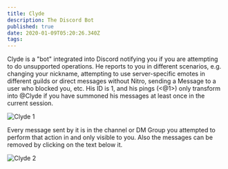 ```yaml
---
title: Clyde
description: The Discord Bot
published: true
date: 2020-01-09T05:20:26.340Z
tags: 
---
```


Clyde is a "bot" integrated into Discord notifying you if you are attempting to do unsupported operations. He reports to you in different scenarios, e.g. changing your nickname, attempting to use server-specific emotes in different guilds or direct messages without Nitro, sending a Message to a user who blocked you, etc. His ID is 1, and his pings (<@1>) only transform into @Clyde if you have summoned his messages at least once in the current session.

![Clyde 1](https://raw.githubusercontent.com/DiscordiaWiki/wiki/master/uploads/clyde/clyde-1.png "Clyde 1")

Every message sent by it is in the channel or DM Group you attempted to perform that action in and only visible to you. Also the messages can be removed by clicking on the text below it. 

![Clyde 2](https://raw.githubusercontent.com/DiscordiaWiki/wiki/master/uploads/clyde/newclyde.png "Clyde's User Profile")